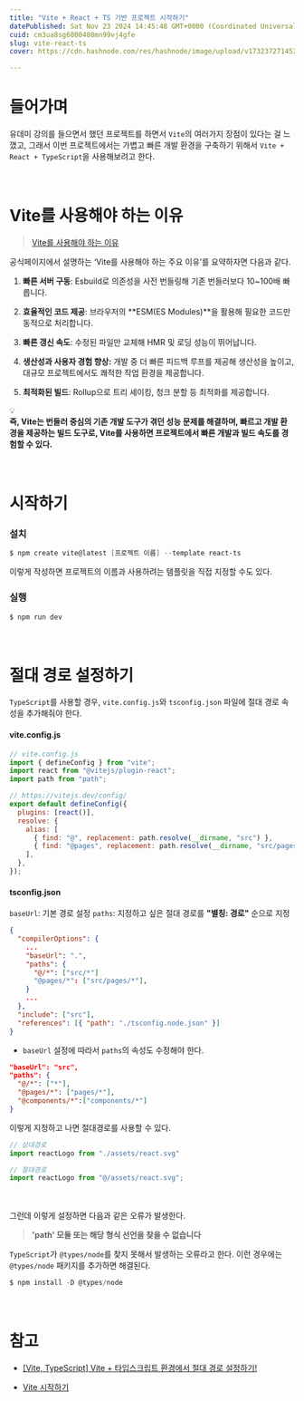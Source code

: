 ```yaml
---
title: "Vite + React + TS 기반 프로젝트 시작하기"
datePublished: Sat Nov 23 2024 14:45:48 GMT+0000 (Coordinated Universal Time)
cuid: cm3ua8sg6000408mn99vj4gfe
slug: vite-react-ts
cover: https://cdn.hashnode.com/res/hashnode/image/upload/v1732372714528/013c03ec-1648-4d2b-95d1-e46d8edc0e89.png

---
```


# 들어가며

유데미 강의를 들으면서 했던 프로젝트를 하면서 `Vite`의 여러가지 장점이 있다는 걸 느꼈고, 그래서 이번 프로젝트에서는 가볍고 빠른 개발 환경을 구축하기 위해서 `Vite + React + TypeScript`을 사용해보려고 한다.

ㅤ

# Vite를 사용해야 하는 이유

> [Vite를 사용해야 하는 이유](https://ko.vitejs.dev/guide/why.html)

공식페이지에서 설명하는 ‘Vite를 사용해야 하는 주요 이유’를 요약하자면 다음과 같다.

1. **빠른 서버 구동**: Esbuild로 의존성을 사전 번들링해 기존 번들러보다 10~100배 빠릅니다.
    
2. **효율적인 코드 제공**: 브라우저의 **ESM(ES Modules)**을 활용해 필요한 코드만 동적으로 처리합니다.
    
3. **빠른 갱신 속도**: 수정된 파일만 교체해 HMR 및 로딩 성능이 뛰어납니다.
    
4. **생산성과 사용자 경험 향상:** 개발 중 더 빠른 피드백 루프를 제공해 생산성을 높이고, 대규모 프로젝트에서도 쾌적한 작업 환경을 제공합니다.
    
5. **최적화된 빌드**: Rollup으로 트리 셰이킹, 청크 분할 등 최적화를 제공합니다.
    

<div data-node-type="callout">
<div data-node-type="callout-emoji">💡</div>
<div data-node-type="callout-text"><strong>즉, Vite는 번들러 중심의 기존 개발 도구가 겪던 성능 문제를 해결하며, 빠르고 개발 환경을 제공하는 빌드 도구로, Vite를 사용하면 프로젝트에서 빠른 개발과 빌드 속도를 경험할 수 있다.</strong></div>
</div>

ㅤ

# 시작하기

### 설치

```powershell
$ npm create vite@latest [프로젝트 이름] --template react-ts
```

이렇게 작성하면 프로젝트의 이름과 사용하려는 템플릿을 직접 지정할 수도 있다.

### 실행

```powershell
$ npm run dev
```

ㅤ

# 절대 경로 설정하기

`TypeScript`를 사용할 경우, `vite.config.js`와 `tsconfig.json` 파일에 절대 경로 속성을 추가해줘야 한다.

#### vite.config.js

```javascript
// vite.config.js
import { defineConfig } from "vite";
import react from "@vitejs/plugin-react";
import path from "path";

// https://vitejs.dev/config/
export default defineConfig({
  plugins: [react()],
  resolve: {
    alias: [
      { find: "@", replacement: path.resolve(__dirname, "src") },
      { find: "@pages", replacement: path.resolve(__dirname, "src/pages") },
    ],
  },
});
```

#### tsconfig.json

`baseUrl`: 기본 경로 설정 `paths`: 지정하고 싶은 절대 경로를 **"별칭: 경로"** 순으로 지정

```json
{
  "compilerOptions": {
    ...
    "baseUrl": ".",
    "paths": {
      "@/*": ["src/*"]
      "@pages/*": ["src/pages/*"],
    }
    ...
  },
  "include": ["src"],
  "references": [{ "path": "./tsconfig.node.json" }]
}
```

* `baseUrl` 설정에 따라서 `paths`의 속성도 수정해야 한다.
    

```json
"baseUrl": "src",
"paths": {
  "@/*": ["*"],
  "@pages/*": ["pages/*"],
  "@components/*":["components/*"]
}
```

이렇게 지정하고 나면 절대경로를 사용할 수 있다.

```javascript
// 상대경로
import reactLogo from "./assets/react.svg"

// 절대경로
import reactLogo from "@/assets/react.svg";
```

ㅤ

그런데 이렇게 설정하면 다음과 같은 오류가 발생한다.

> **'path' 모듈 또는 해당 형식 선언을 찾을 수 없습니다**

`TypeScript`가 `@types/node`를 찾지 못해서 발생하는 오류라고 한다. 이런 경우에는 `@types/node` 패키지를 추가하면 해결된다.

```powershell
$ npm install -D @types/node
```

ㅤ

# 참고

* [\[Vite, TypeScript\] Vite + 타입스크립트 환경에서 절대 경로 설정하기!](https://shape-coding.tistory.com/entry/Vite-TypeScript-Vite-%ED%83%80%EC%9E%85%EC%8A%A4%ED%81%AC%EB%A6%BD%ED%8A%B8-%ED%99%98%EA%B2%BD%EC%97%90%EC%84%9C-%EC%A0%88%EB%8C%80-%EA%B2%BD%EB%A1%9C-%EC%84%A4%EC%A0%95%ED%95%98%EA%B8%B0)
    
* [Vite 시작하기](https://ko.vitejs.dev/guide/)
    

ㅤ